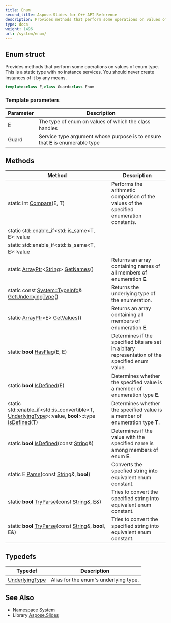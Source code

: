 ```yaml
---
title: Enum
second_title: Aspose.Slides for C++ API Reference
description: Provides methods that perform some operations on values of enum type. This is a static type with no instance services. You should never create instances of it by any means.
type: docs
weight: 1496
url: /system/enum/
---
```

## Enum struct


Provides methods that perform some operations on values of enum type. This is a static type with no instance services. You should never create instances of it by any means.

```cpp
template<class E,class Guard>class Enum
```


### Template parameters

| Parameter | Description |
| --- | --- |
| E | The type of enum on values of which the class handles |
| Guard | Service type argument whose purpose is to ensure that **E** is enumerable type |
## Methods

| Method | Description |
| --- | --- |
| static int [Compare](./compare/)(E, T) | Performs the arithmetic comparison of the values of the specified enumeration constants. |
| static std::enable_if\<std::is_same\<T, E\>::value||std::is_convertible\<T, [UnderlyingType](./underlyingtype/)\>::value, [String](../string/)\>::type [GetDescription](./getdescription/)(T) | Returns the name of the enumeration constant that has the specified value. |
| static std::enable_if\<std::is_same\<T, E\>::value||std::is_convertible\<T, [UnderlyingType](./underlyingtype/)\>::value, [String](../string/)\>::type [GetName](./getname/)(T) | Returns the name of the enumeration constant that has the specified value. |
| static [ArrayPtr](../arrayptr/)\<[String](../string/)\> [GetNames](./getnames/)() | Returns an array containing names of all members of enumeration **E**. |
| static const [System::TypeInfo](../typeinfo/)\& [GetUnderlyingType](./getunderlyingtype/)() | Returns the underlying type of the enumeration. |
| static [ArrayPtr](../arrayptr/)\<E\> [GetValues](./getvalues/)() | Returns an array containing all members of enumeration **E**. |
| static **bool** [HasFlag](./hasflag/)(E, E) | Determines if the specified bits are set in a bitary representation of the specified enum value. |
| static **bool** [IsDefined](./isdefined/)(E) | Determines whether the specified value is a member of enumeration type **E**. |
| static std::enable_if\<std::is_convertible\<T, [UnderlyingType](./underlyingtype/)\>::value, **bool**\>::type [IsDefined](./isdefined/)(T) | Determines whether the specified value is a member of enumeration type **T**. |
| static **bool** [IsDefined](./isdefined/)(const [String](../string/)\&) | Determines if the value with the specified name is among members of enum **E**. |
| static E [Parse](./parse/)(const [String](../string/)\&, **bool**) | Converts the specfied string into equivalent enum constant. |
| static **bool** [TryParse](./tryparse/)(const [String](../string/)\&, E\&) | Tries to convert the specified string into equivalent enum constant. |
| static **bool** [TryParse](./tryparse/)(const [String](../string/)\&, **bool**, E\&) | Tries to convert the specified string into equivalent enum constant. |
## Typedefs

| Typedef | Description |
| --- | --- |
| [UnderlyingType](./underlyingtype/) | Alias for the enum's underlying type. |

## See Also

* Namespace [System](../)
* Library [Aspose.Slides](../../)